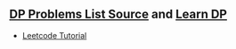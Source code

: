 ## [DP Problems List Source](https://codeforces.com/blog/entry/55219) and [Learn DP](https://oi-wiki.org/)
+ [Leetcode Tutorial](https://leetcode.com/discuss/general-discussion/458695/dynamic-programming-patterns)

